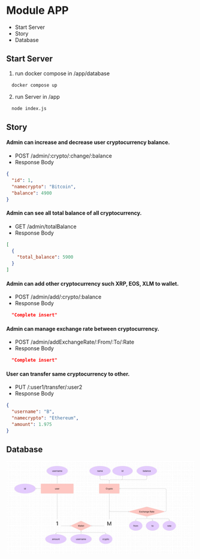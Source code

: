 # Module APP
  * Start Server
  * Story
  * Database
## Start Server
1. run docker compose in /app/database
```bash
  docker compose up
```
2. run Server in /app
```bash
  node index.js
```
## Story
#### Admin can increase and decrease user cryptocurrency balance.
* POST /admin/:crypto/:change/:balance
* Response Body
```json
{
  "id": 1,
  "namecrypto": "Bitcoin",
  "balance": 4900
}
```
#### Admin can see all total balance of all cryptocurrency.
* GET /admin/totalBalance
* Response Body
```json
[
  {
    "total_balance": 5900
  }
]
```
#### Admin can add other cryptocurrency such XRP, EOS, XLM to wallet.
* POST /admin/add/:crypto/:balance
* Response Body
```json
  "Complete insert"
```
#### Admin can manage exchange rate between cryptocurrency.
* POST /admin/addExchangeRate/:From/:To/:Rate
* Response Body
```json
  "Complete insert"
```
#### User can transfer same cryptocurrency to other.
* PUT /:user1/transfer/:user2
* Response Body
```json
{
  "username": "B",
  "namecrypto": "Ethereum",
  "amount": 1.975
}
```
## Database
![Alt text](./app/img/db_Crypto.jpg)

